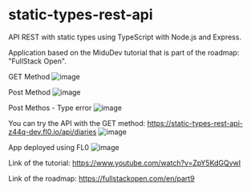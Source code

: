 # static-types-rest-api
 API REST with static types using TypeScript with Node.js and Express.

Application based on the MiduDev tutorial that is part of the roadmap: "FullStack Open".

 GET Method
![image](https://github.com/Wvega1697/static-types-rest-api/assets/20270532/d2c31ff9-61d2-4178-be7f-955153642338)

Post Method
![image](https://github.com/Wvega1697/static-types-rest-api/assets/20270532/66664206-6d4d-43c0-aca2-5410e35b3256)

Post Methos - Type error
![image](https://github.com/Wvega1697/static-types-rest-api/assets/20270532/1126f2b5-4752-478e-a3dc-72e59c5d4b30)

You can try the API with the GET method: https://static-types-rest-api-z44q-dev.fl0.io/api/diaries
![image](https://github.com/Wvega1697/static-types-rest-api/assets/20270532/cfd26da8-eee7-4e04-b6c3-6083b0fa9066)

App deployed using FL0
![image](https://github.com/Wvega1697/static-types-rest-api/assets/20270532/e4e564bd-682f-4ac7-9ab9-78dd38088e8c)

Link of the tutorial: https://www.youtube.com/watch?v=ZpY5KdGQvwI

Link of the roadmap: https://fullstackopen.com/en/part9
